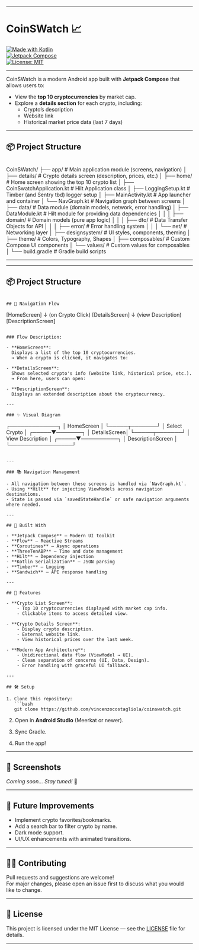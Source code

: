 
---

# CoinSWatch 📈

[![Made with Kotlin](https://img.shields.io/badge/Kotlin-1.9.0-blueviolet?logo=kotlin&logoColor=white)](https://kotlinlang.org/)  
[![Jetpack Compose](https://img.shields.io/badge/Jetpack%20Compose-Enabled-brightgreen?logo=android)](https://developer.android.com/jetpack/compose)  
[![License: MIT](https://img.shields.io/badge/License-MIT-yellow.svg)](https://opensource.org/licenses/MIT)

---

CoinSWatch is a modern Android app built with **Jetpack Compose** that allows users to:

- View the **top 10 cryptocurrencies** by market cap.
- Explore a **details section** for each crypto, including:
    - Crypto’s description
    - Website link
    - Historical market price data (last 7 days)

---

## 📦 Project Structure

```
```

CoinSWatch/
├── app/                # Main application module (screens, navigation)
│   ├── details/        # Crypto details screen (description, prices, etc.)
│   ├── home/           # Home screen showing the top 10 crypto list
│   ├── CoinSwatchApplication.kt  # Hilt Application class
│   ├── LoggingSetup.kt           # Timber (and Sentry tbd) logger setup
│   ├── MainActivity.kt           # App launcher and container
│   └── NavGraph.kt               # Navigation graph between screens
│
├── data/               # Data module (domain models, network, error handling)
│   ├── DataModule.kt   # Hilt module for providing data dependencies
│   │
│   ├── domain/         # Domain models (pure app logic)
│   │
│   ├── dto/            # Data Transfer Objects for API
│   │
│   ├── error/          # Error handling system
│   │
│   └── net/            # Networking layer
│
├── designsystem/       # UI styles, components, theming
│   ├── theme/          # Colors, Typography, Shapes
│   ├── composables/    # Custom Compose UI components
│   └── values/         # Custom values for composables
│
└── build.gradle        # Gradle build scripts

---
---

## 📦 Project Structure

```

## 🔀 Navigation Flow

```
[HomeScreen]
     ↓ (on Crypto Click)
[DetailsScreen]
     ↓ (view Description)
[DescriptionScreen]
```

### Flow Description:

- **HomeScreen**:  
  Displays a list of the top 10 cryptocurrencies.  
  ➔ When a crypto is clicked, it navigates to:

- **DetailsScreen**:  
  Shows selected crypto's info (website link, historical price, etc.).  
  ➔ From here, users can open:

- **DescriptionScreen**:  
  Displays an extended description about the cryptocurrency.

---

### ✨ Visual Diagram

```
 ┌─────────────┐
 │ HomeScreen  │
 └─────┬───────┘
       │
    Select Crypto
       │
 ┌─────▼───────┐
 │ DetailsScreen│
 └─────┬───────┘
       │
   View Description
       │
 ┌─────▼──────────┐
 │ DescriptionScreen │
 └─────────────────┘
```

---

### 📚 Navigation Management

- All navigation between these screens is handled via `NavGraph.kt`.
- Using **Hilt** for injecting ViewModels across navigation destinations.
- State is passed via `savedStateHandle` or safe navigation arguments where needed.

---

## 🔧 Built With

- **Jetpack Compose** — Modern UI toolkit
- **Flow** — Reactive Streams
- **Coroutines** — Async operations
- **ThreeTenABP** — Time and date management
- **Hilt** — Dependency injection
- **Kotlin Serialization** — JSON parsing
- **Timber** — Logging
- **Sandwich** — API response handling

---

## 🚀 Features

- **Crypto List Screen**:
    - Top 10 cryptocurrencies displayed with market cap info.
    - Clickable items to access detailed view.

- **Crypto Details Screen**:
    - Display crypto description.
    - External website link.
    - View historical prices over the last week.

- **Modern App Architecture**:
    - Unidirectional data flow (ViewModel → UI).
    - Clean separation of concerns (UI, Data, Design).
    - Error handling with graceful UI fallback.

---

## 🛠 Setup

1. Clone this repository:
   ```bash
   git clone https://github.com/vincenzocostagliola/coinswatch.git
   ```

2. Open in **Android Studio** (Meerkat or newer).

3. Sync Gradle.

4. Run the app!

---

## 📸 Screenshots

*Coming soon... Stay tuned!* 🚀

---

## 🧹 Future Improvements

- Implement crypto favorites/bookmarks.
- Add a search bar to filter crypto by name.
- Dark mode support.
- UI/UX enhancements with animated transitions.

---

## 🧑‍💻 Contributing

Pull requests and suggestions are welcome!  
For major changes, please open an issue first to discuss what you would like to change.

---

## 📝 License

This project is licensed under the MIT License — see the [LICENSE](LICENSE) file for details.

---